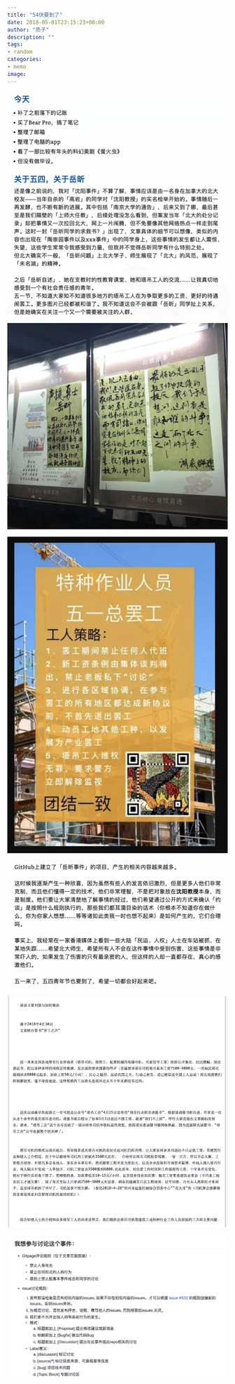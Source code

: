 ```yaml
---
title: "54快要到了"
date: 2018-05-01T23:15:23+08:00
author: "质子"
description: ""
tags:
- random
categories: 
- memo
image: 
---
```


![](/images/Pasted%20image%2020220508021208.png)


![](/images/北大事件.jpeg)

![](/images/罢工策略.png)

![](/images/Pasted%20image%2020220508021643.png)

![](/images/谈罢工.png)

![](/images/讨论规则.png)

